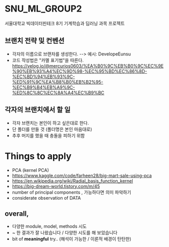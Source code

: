 # SNU_ML_GROUP2
서울대학교 빅데이터핀테크 8기 기계학습과 딥러닝 과목 프로젝트


## 브랜치 전략 및 컨벤션
* 각자의 이름으로 브랜차를 생성한다.
--> 예시: DevelopeEunsu 
* 코드 작성법은 "카멜 표기법"을 따른다.
https://velog.io/@mercurios0603/%EA%B0%9C%EB%B0%9C%EC%9E%90%EB%93%A4%EC%9D%98-%EC%95%BD%EC%86%8D-%EC%BD%94%EB%93%9C-%ED%91%9C%EA%B8%B0%EB%B2%95-%EC%B9%B4%EB%A9%9C-%ED%8C%8C%EC%8A%A4%EC%B9%BC

## 각자의 브랜치에서 할 일
* 각자 브랜치는 본인이 하고 싶은대로 한다.
* 단 폴더를 만들 것 (폴더명은 본인 마음대로)
* 추후 머지를 했을 때 충돌을 피하기 위함

# Things to apply 
- PCA (kernel PCA)
- https://www.kaggle.com/code/farheen28/big-mart-sale-using-pca
- https://en.wikipedia.org/wiki/Radial_basis_function_kernel
- https://big-dream-world.tistory.com/m/45
  <br>
- number of principal components , 가능하다면 의미 파악하기
- considerate observation of DATA

## overall, 
- 다양한 module, model, methods 시도
- ~ 한 결과가 잘 나왔습니다 / 다양한 시도를 해 보았습니다
- bit of **meaningful** try.. (해석이 가능한 / 이론적 배경이 탄탄한) 
  
